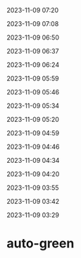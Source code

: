 2023-11-09 07:20


2023-11-09 07:08


2023-11-09 06:50


2023-11-09 06:37


2023-11-09 06:24


2023-11-09 05:59


2023-11-09 05:46


2023-11-09 05:34


2023-11-09 05:20


2023-11-09 04:59


2023-11-09 04:46


2023-11-09 04:34


2023-11-09 04:20


2023-11-09 03:55


2023-11-09 03:42


2023-11-09 03:29


# auto-green
